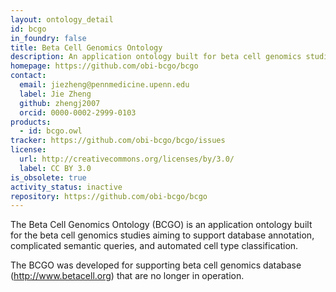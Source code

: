 ```yaml
---
layout: ontology_detail
id: bcgo
in_foundry: false
title: Beta Cell Genomics Ontology
description: An application ontology built for beta cell genomics studies.
homepage: https://github.com/obi-bcgo/bcgo
contact:
  email: jiezheng@pennmedicine.upenn.edu
  label: Jie Zheng
  github: zhengj2007
  orcid: 0000-0002-2999-0103
products:
  - id: bcgo.owl
tracker: https://github.com/obi-bcgo/bcgo/issues
license:
  url: http://creativecommons.org/licenses/by/3.0/
  label: CC BY 3.0
is_obsolete: true
activity_status: inactive
repository: https://github.com/obi-bcgo/bcgo
---
```


The Beta Cell Genomics Ontology (BCGO) is an application ontology built for the beta cell genomics studies aiming to support database annotation, complicated semantic queries, and automated cell type classification.

The BCGO was developed for supporting beta cell genomics database (http://www.betacell.org) that are no longer in operation.
